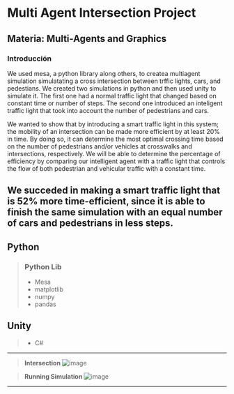 # **Multi Agent Intersection Project**

## **Materia:** Multi-Agents and Graphics

### Introducción

We used mesa, a python library along others, to createa multiagent simulation simulatating a cross intersection between trffic lights, cars, and pedestians. We created two simulations in python and then used unity to simulate it. The first one had a normal traffic light that changed based on constant time or number of steps. The second one introduced an inteligent traffic light that took into account the number of pedestrians and cars.

We wanted to show that by introducing a smart traffic light in this system; the mobility of an intersection can be made more efficient by at least 20% in time. By doing so, it can determine the most optimal crossing time based on the number of pedestrians and/or vehicles at crosswalks and intersections, respectively. We will be able to determine the percentage of efficiency by comparing our intelligent agent with a traffic light that controls the flow of both pedestrian and vehicular traffic with a constant time.

We succeded in making a smart traffic light that is 52% more time-efficient, since it is able to finish the same simulation with an equal number of cars and pedestrians in less steps.
--- 


## **Python**
> ### Python Lib
> - Mesa
> - matplotlib
> - numpy
> - pandas

## **Unity**
> - C#


---


> **Intersection**
> ![image](https://res.cloudinary.com/dxzqahpnn/image/upload/v1663679993/traffic_kjt4xi.png)

> **Running Simulation**
> ![image](https://res.cloudinary.com/dxzqahpnn/image/upload/v1663680531/RunningSim_gpyl3f.png)


---

